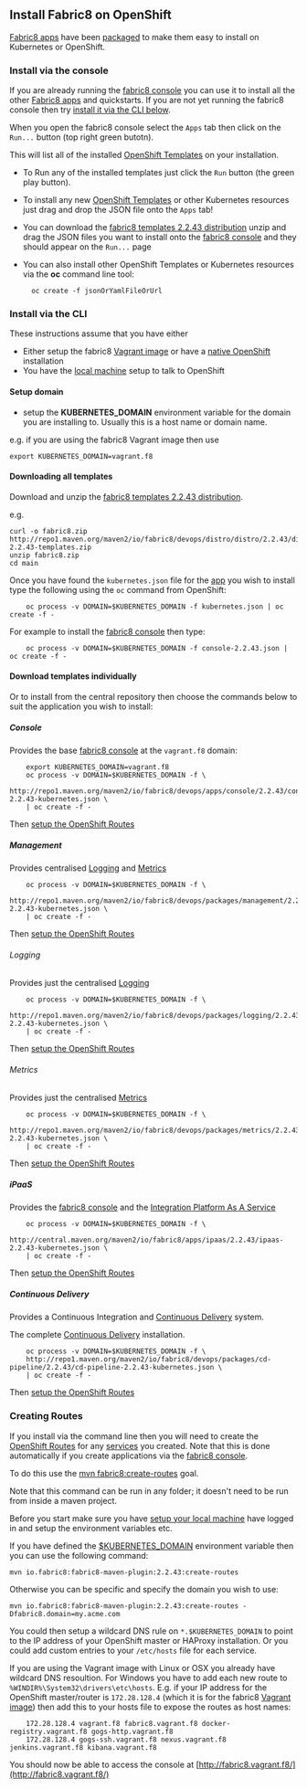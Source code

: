 ## Install Fabric8 on OpenShift

[Fabric8 apps](../fabric8Apps.html) have been
[packaged](http://repo1.maven.org/maven2/io/fabric8/devops/distro/distro/2.2.43/distro-2.2.43-templates.zip) to make them easy
to install on Kubernetes or OpenShift.

### Install via the console

If you are already running the [fabric8 console](../console.html) you can use it to install all the
other [Fabric8 apps](../fabric8Apps.html) and quickstarts. If you are not yet running the
fabric8 console then try [install it via the CLI below](#console).

When you open the fabric8 console select the `Apps` tab then click on the `Run...` button (top right green butotn).

This will list all of the installed [OpenShift Templates](http://docs.openshift.org/latest/dev_guide/templates.html)
on your installation.

* To Run any of the installed templates just click the `Run` button (the green play button).
* To install any new [OpenShift Templates](http://docs.openshift.org/latest/dev_guide/templates.html) or
  other Kubernetes resources just drag and drop the JSON file onto the `Apps` tab!
* You can download the [fabric8 templates 2.2.43 distribution](http://repo1.maven.org/maven2/io/fabric8/devops/distro/distro/2.2.43/distro-2.2.43-templates.zip)
  unzip and drag the JSON files you want to install onto the [fabric8 console](../console.html)
  and they should appear on the `Run...` page  
* You can also install other OpenShift Templates or Kubernetes resources via the **oc** command line tool:

        oc create -f jsonOrYamlFileOrUrl

### Install via the CLI

These instructions assume that you have either

* Either setup the fabric8 [Vagrant image](vagrant.html) or have a [native OpenShift](openshift.html) installation
* You have the [local machine](local.html)  setup to talk to OpenShift

#### Setup domain

* setup the **KUBERNETES_DOMAIN** environment variable for the domain you are installing to. Usually this is a host name or domain name.

e.g. if you are using the fabric8 Vagrant image then use

```
export KUBERNETES_DOMAIN=vagrant.f8
```

#### Downloading all templates

Download and unzip the [fabric8 templates 2.2.43 distribution](http://repo1.maven.org/maven2/io/fabric8/devops/distro/distro/2.2.43/distro-2.2.43-templates.zip).

e.g.

```
curl -o fabric8.zip http://repo1.maven.org/maven2/io/fabric8/devops/distro/distro/2.2.43/distro-2.2.43-templates.zip
unzip fabric8.zip
cd main
```

Once you have found the `kubernetes.json` file for the [app](fabric8Apps.html) you wish to install type the following using the `oc` command from OpenShift:

		oc process -v DOMAIN=$KUBERNETES_DOMAIN -f kubernetes.json | oc create -f -

For example to install the [fabric8 console](console.html) then type:

		oc process -v DOMAIN=$KUBERNETES_DOMAIN -f console-2.2.43.json | oc create -f -

#### Download templates individually

Or to install from the central repository then choose the commands below to suit the application you wish to install:

##### Console

Provides the base [fabric8 console](../console.html) at the `vagrant.f8` domain:

		export KUBERNETES_DOMAIN=vagrant.f8
		oc process -v DOMAIN=$KUBERNETES_DOMAIN -f \
		http://repo1.maven.org/maven2/io/fabric8/devops/apps/console/2.2.43/console-2.2.43-kubernetes.json \
		| oc create -f -

Then [setup the OpenShift Routes](#creating-routes)

##### Management

Provides centralised [Logging](logging.html) and [Metrics](metrics.html)

		oc process -v DOMAIN=$KUBERNETES_DOMAIN -f \
		http://repo1.maven.org/maven2/io/fabric8/devops/packages/management/2.2.43/management-2.2.43-kubernetes.json \
		| oc create -f -

Then [setup the OpenShift Routes](#creating-routes)

###### Logging

Provides just the centralised [Logging](../logging.html)

		oc process -v DOMAIN=$KUBERNETES_DOMAIN -f \
		http://repo1.maven.org/maven2/io/fabric8/devops/packages/logging/2.2.43/logging-2.2.43-kubernetes.json \
		| oc create -f -

Then [setup the OpenShift Routes](#creating-routes)

###### Metrics

Provides just the centralised [Metrics](../metrics.html)

		oc process -v DOMAIN=$KUBERNETES_DOMAIN -f \
		http://repo1.maven.org/maven2/io/fabric8/devops/packages/metrics/2.2.43/metrics-2.2.43-kubernetes.json \
		| oc create -f -

Then [setup the OpenShift Routes](#creating-routes)

##### iPaaS

Provides the [fabric8 console](../console.html) and the [Integration Platform As A Service](../ipaas.html)

		oc process -v DOMAIN=$KUBERNETES_DOMAIN -f \
		http://central.maven.org/maven2/io/fabric8/apps/ipaas/2.2.43/ipaas-2.2.43-kubernetes.json \
		| oc create -f -

Then [setup the OpenShift Routes](#creating-routes)

##### Continuous Delivery

Provides a Continuous Integration and [Continuous Delivery](../cdelivery.html) system.

The complete [Continuous Delivery](../cdelivery.html) installation.

		oc process -v DOMAIN=$KUBERNETES_DOMAIN -f \
		http://repo1.maven.org/maven2/io/fabric8/devops/packages/cd-pipeline/2.2.43/cd-pipeline-2.2.43-kubernetes.json \
		| oc create -f -

Then [setup the OpenShift Routes](#creating-routes)

### Creating Routes

If you install via the command line then you will need to create the
[OpenShift Routes](http://docs.openshift.org/latest/admin_guide/router.html) for any [services](../services.html)
you created. Note that this is done automatically if you create applications via the [fabric8 console](../console.html).

To do this use the [mvn fabric8:create-routes](../mavenFabric8CreateRoutes.html) goal.

Note that this command can be run in any folder; it doesn't need to be run from inside a maven project.

Before you start make sure you have [setup your local machine](local.html) have logged in
and setup the environment variables etc.

If you have defined the [$KUBERNETES_DOMAIN](#setup-domain) environment variable then you can use the following command:

    mvn io.fabric8:fabric8-maven-plugin:2.2.43:create-routes

Otherwise you can be specific and specify the domain you wish to use:

    mvn io.fabric8:fabric8-maven-plugin:2.2.43:create-routes -Dfabric8.domain=my.acme.com

You could then setup a wildcard DNS rule on `*.$KUBERNETES_DOMAIN` to point to the IP address of your OpenShift
master or HAProxy installation. Or you could add custom entries to your `/etc/hosts` file for each service.

If you are using the Vagrant image with Linux or OSX you already have wildcard DNS resoultion. For Windows you have to
add each new route to `%WINDIR%\System32\drivers\etc\hosts`. E.g. if your IP address for the OpenShift
master/router is `172.28.128.4` (which it is for the fabric8 [Vagrant image](vagrant.html)) then
add this to your hosts file to expose  the routes as host names:

		172.28.128.4 vagrant.f8 fabric8.vagrant.f8 docker-registry.vagrant.f8 gogs-http.vagrant.f8
		172.28.128.4 gogs-ssh.vagrant.f8 nexus.vagrant.f8 jenkins.vagrant.f8 kibana.vagrant.f8

You should now be able to access the console at [http://fabric8.vagrant.f8/](http://fabric8.vagrant.f8/)

